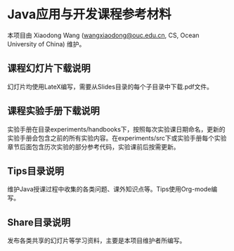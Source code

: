 # Java应用与开发课程参考材料 
本项目由 Xiaodong Wang (wangxiaodong@ouc.edu.cn, CS, Ocean University of China) 维护。

## 课程幻灯片下载说明
幻灯片均使用LateX编写，需要从Slides目录的每个子目录中下载.pdf文件。

## 课程实验手册下载说明
实验手册在目录experiments/handbooks下，按照每次实验课日期命名，更新的实验手册会包含之前的所有实验内容。在experiments/src下或实验手册每个实验章节后面包含历次实验的部分参考代码，实验课前后按需更新。

## Tips目录说明
维护Java授课过程中收集的各类问题、课外知识点等。Tips使用Org-mode编写。

## Share目录说明
发布各类共享的幻灯片等学习资料，主要是本项目维护者所编写。
